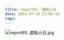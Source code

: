 ```yaml
---
title: report65. 遲鈍小日
date: 2015-07-10 17:05:16
tags:
---
```

![report65. 遲鈍小日.jpg](https://i.loli.net/2018/03/23/5ab494730d479.jpg)
